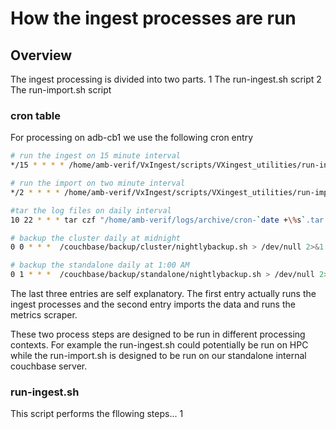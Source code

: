# How the ingest processes are run

## Overview

The ingest processing is divided into two parts.
1 The run-ingest.sh script
2 The run-import.sh script

### cron table

For processing on adb-cb1 we use the following cron entry

``` bash
# run the ingest on 15 minute interval
*/15 * * * * /home/amb-verif/VxIngest/scripts/VXingest_utilities/run-ingest.sh -c /home/amb-verif/adb-cb1-credentials -d /home/amb-verif/VxIngest -l /home/amb-verif/VxIngest/logs -o /data -m /data/common/job_metrics -x /data/temp > /home/amb-verif/logs/cron-ingest-`date +\%s`.out 2>&1

# run the import on two minute interval
*/2 * * * * /home/amb-verif/VxIngest/scripts/VXingest_utilities/run-import.sh -c /home/amb-verif/adb-cb1-credentials -d /home/amb-verif/VxIngest -l /data/temp -m /data/common/job_metrics -t /data/temp_tar > /home/amb-verif/logs/cron-import-`date +\%s`.out 2>&1

#tar the log files on daily interval
10 22 * * * tar czf "/home/amb-verif/logs/archive/cron-`date +\%s`.tar.gz" $(find /home/amb-verif/logs -type f -name "cron*.out" -cmin +1440) -C /home/amb-verif/logs --remove-files > /dev/null 2>&1

# backup the cluster daily at midnight
0 0 * * *  /couchbase/backup/cluster/nightlybackup.sh > /dev/null 2>&1

# backup the standalone daily at 1:00 AM
0 1 * * *  /couchbase/backup/standalone/nightlybackup.sh > /dev/null 2>&1
```

The last three entries are self explanatory. The first entry actually runs the ingest processes and the second entry imports the data and runs the metrics scraper.

These two process steps are designed to be run in different processing contexts. For example the run-ingest.sh could potentially be run on HPC while the run-import.sh is designed to be run on our standalone internal couchbase server.

### run-ingest.sh

This script performs the fllowing steps...
1
